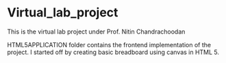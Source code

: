 Virtual_lab_project
===================

This is the virtual lab project under Prof. Nitin Chandrachoodan

HTML5APPLICATION folder contains the frontend implementation of the project. I started off by creating basic breadboard using canvas in HTML 5.
